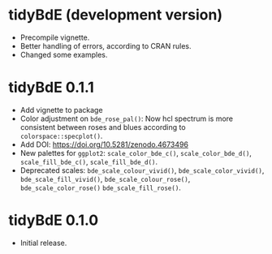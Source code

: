 # tidyBdE (development version)

-  Precompile vignette.
-  Better handling of errors, according to CRAN rules.
-  Changed some examples.

# tidyBdE 0.1.1

-   Add vignette to package
-   Color adjustment on `bde_rose_pal()`: Now hcl spectrum is more consistent between roses and blues according to `colorspace::specplot()`.
-   Add DOI: <https://doi.org/10.5281/zenodo.4673496>
-   New palettes for `ggplot2`: `scale_color_bde_c()`, `scale_color_bde_d()`, `scale_fill_bde_c()`, `scale_fill_bde_d()`.
-   Deprecated scales: `bde_scale_colour_vivid()`, `bde_scale_color_vivid()`, `bde_scale_fill_vivid()`, `bde_scale_colour_rose()`, `bde_scale_color_rose()` `bde_scale_fill_rose()`.

# tidyBdE 0.1.0

-   Initial release.
